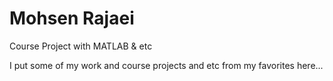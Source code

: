 # Mohsen Rajaei

Course Project with MATLAB & etc

I put some of my work and course projects and etc from my favorites here...